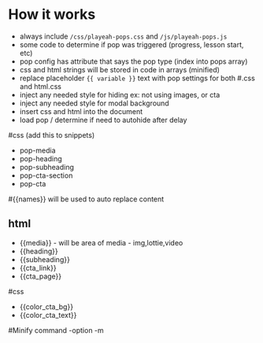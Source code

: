 

# How it works
* always include `/css/playeah-pops.css` and `/js/playeah-pops.js`
* some code to determine if pop was triggered (progress, lesson start, etc)
* pop config has attribute that says the pop type (index into pops array)
* css and html strings will be stored in code in arrays (minified)
* replace placeholder `{{ variable }}` text with pop settings for both #.css and html.css
* inject any needed style for hiding ex: not using images, or cta
* inject any needed style for modal background
* insert css and html into the document
* load pop / determine if need to autohide after delay

#css (add this to snippets)
* pop-media
* pop-heading
* pop-subheading
* pop-cta-section
* pop-cta

#{{names}} will be used to auto replace content

## html
* {{media}} - will be area of media - img,lottie,video
* {{heading}}
* {{subheading}}
* {{cta_link}}
* {{cta_page}}

#css
* {{color_cta_bg}}
* {{color_cta_text}}

#Minify command -option -m




